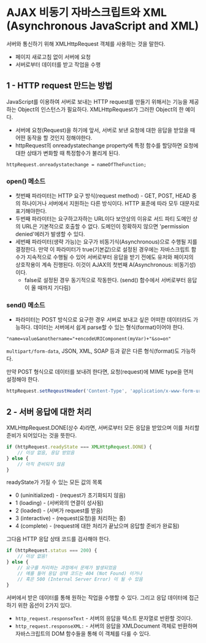 # AJAX 비동기 자바스크립트와 XML (Asynchronous JavaScript and XML)
 서버와 통신하기 위해 XMLHttpRequest 객체를 사용하는 것을 말한다.
   * 페이지 새로고침 없이 서버에 요청
   * 서버로부터 데이터를 받고 작업을 수행

## 1 - HTTP request 만드는 방법
JavaScript를 이용하여 서버로 보내는 HTTP request를 만들기 위해서는 기능을 제공하는 Object의 인스턴스가 필요하다.
XMLHttpRequest가 그러한 Object의 한 예이다.

* 서버에 요청(Request)을 하기에 앞서, 서버로 보낸 요청에 대한 응답을 받았을 때 어떤 동작을 할 것인지 정해야한다.
* httpRequest의 onreadystatechange property에 특정 함수를 할당하면 요청에 대한 상태가 변화할 때 특정함수가 불리게 된다.

```httpRequest.onreadystatechange = nameOfTheFunction;```

### open() 메소드
* 첫번째 파라미터는 HTTP 요구 방식(request method) - GET, POST, HEAD 중의 하나이거나 서버에서 지원하는 다른 방식이다.
HTTP 표준에 따라 모두 대문자로 표기해야한다.
* 두번째 파라미터는 요구하고자하는 URL이다 보안상의 이유로 서드 파티 도메인 상의 URL은 기본적으로 호출할 수 없다.
도메인이 정확하지 않으면 'permission denied'에러가 발생할 수 있다.
* 세번째 파라미터(생략 가능)는 요구가 비동기식(Asynchronous)으로 수행될 지를 결정한다. 만약 이 파라미터가 true(기본값)으로 
설정된 경우에는 자바스크립트 함수가 지속적으로 수행될 수 있어 서버로부터 응답을 받기 전에도 유저와 페이지의 상호작용이 계속 진행된다.
이것이 AJAX의 첫번째 A(Asynchronous: 비동기성)이다.
  * false로 설정된 경우 동기적으로 작동한다. (send() 함수에서 서버로부터 응답이 올 때까지 기다림)

### send() 메소드
* 파라미터는 POST 방식으로 요구한 경우 서버로 보내고 싶은 어떠한 데이터라도 가능하다.
데이터는 서버에서 쉽게 parse할 수 있는 형식(format)이어야 한다.

```"name=value&anothername="+encodeURIComponent(myVar)+"&so=on"```

```multipart/form-data```, JSON, XML, SOAP 등과 같은 다른 형식(format)도 가능하다. 

만약 POST 형식으로 데이터를 보내려 한다면, 요청(request)에 MIME type을 먼저 설정해야 한다.

```javascript 
httpRequest.setReqeustHeader('Content-Type', 'application/x-www-form-urlencoded');
```

## 2 - 서버 응답에 대한 처리
XMLHttpRequest.DONE(상수 4)라면, 서버로부터 모든 응답을 받았으며 이를 처리할 준비가 되어있다는 것을 뜻한다.
```javascript 
if (httpRequest.readyState === XMLHttpRequest.DONE) {
    // 이상 없음, 응답 받았음
} else {
    // 아직 준비되지 않음
}
```
readyState가 가질 수 있는 모든 값의 목록
* 0 (uninitialized) - (request가 초기화되지 않음)
* 1 (loading) - (서버와의 연결이 성사됨)
* 2 (loaded) - (서버가 request를 받음)
* 3 (interactive) - (request(요청)을 처리하는 중)
* 4 (complete) - (request에 대한 처리가 끝났으며 응답할 준비가 완료됨)

그다음 HTTP 응답 상태 코드를 검사해야 한다. 
```javascript 
if (httpRequest.status === 200) {
    // 이상 없음!
} else {
    // 요구를 처리하는 과정에서 문제가 발생되었음
    // 예를 들어 응답 상태 코드는 404 (Not Found) 이거나
    // 혹은 500 (Internal Server Error) 이 될 수 있음
}
```
서버에서 받은 데이터를 통해 원하는 작업을 수행할 수 있다. 그리고 응답 데이터에 접근하기 위한 옵션이 2가지 있다.
* ```http_request.responseText``` - 서버의 응답을 텍스트 문자열로 반환할 것이다.
* ```http_request.responseXML:``` - 서버의 응답을 XMLDocument 객체로 반환하며 자바스크립트의 DOM 함수들을 통해 이 객체를 다룰 수 있다.
